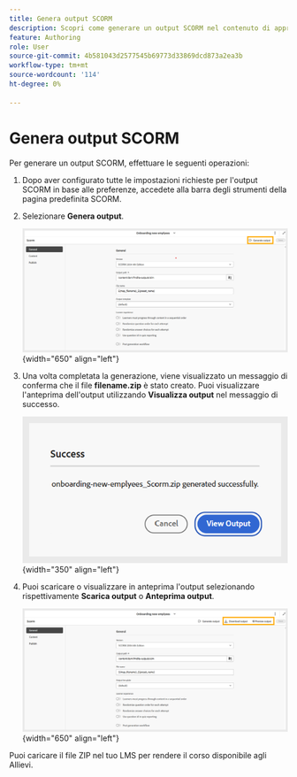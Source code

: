 ```yaml
---
title: Genera output SCORM
description: Scopri come generare un output SCORM nel contenuto di apprendimento e formazione
feature: Authoring
role: User
source-git-commit: 4b581043d2577545b69773d33869dcd873a2ea3b
workflow-type: tm+mt
source-wordcount: '114'
ht-degree: 0%

---
```


# Genera output SCORM

Per generare un output SCORM, effettuare le seguenti operazioni:

1. Dopo aver configurato tutte le impostazioni richieste per l&#39;output SCORM in base alle preferenze, accedete alla barra degli strumenti della pagina predefinita SCORM.
1. Selezionare **Genera output**.

   ![](assets/scorm-generate-output.png){width="650" align="left"}

1. Una volta completata la generazione, viene visualizzato un messaggio di conferma che il file **filename.zip** è stato creato. Puoi visualizzare l&#39;anteprima dell&#39;output utilizzando **Visualizza output** nel messaggio di successo.

   ![](assets/scorm-success-message.png){width="350" align="left"}

1. Puoi scaricare o visualizzare in anteprima l&#39;output selezionando rispettivamente **Scarica output** o **Anteprima output**.

   ![](assets/scorm-view-output.png){width="650" align="left"}

Puoi caricare il file ZIP nel tuo LMS per rendere il corso disponibile agli Allievi.



